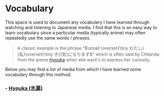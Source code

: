 # Vocabulary

This space is used to document any vocabulary I have learned through watching and listening to Japanese media. I find that this is an easy way to learn vocabulary since a particular media (typically anime) may often repeatedly use the same words / phrases. 

>A classic example is the phrase "$\small \overset{\tiny わたし}{私}\overset{\tiny き}{気}になります$" which is often said by Chitanda from the anime [Hyouka](https://myanimelist.net/anime/12189/Hyouka) when she want's to express her curiosity.

Below you may find a list of media from which I have learned some vocabulary through this method:

### - [Hyouka (氷菓)](Hyouka.md)